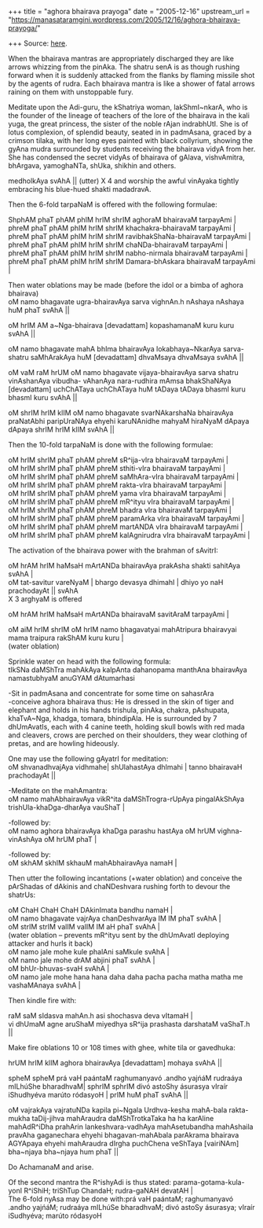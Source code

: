 +++
title = "aghora bhairava prayoga"
date = "2005-12-16"
upstream_url = "https://manasataramgini.wordpress.com/2005/12/16/aghora-bhairava-prayoga/"

+++
Source: [here](https://manasataramgini.wordpress.com/2005/12/16/aghora-bhairava-prayoga/).

When the bhairava mantras are appropriately discharged they are like arrows whizzing from the pinAka. The shatru senA is as though rushing forward when it is suddenly attacked from the flanks by flaming missile shot by the agents of rudra. Each bhairava mantra is like a shower of fatal arrows raining on them with unstoppable fury.

Meditate upon the Adi-guru, the kShatriya woman, lakShmI\~nkarA, who is the founder of the lineage of teachers of the lore of the bhairava in the kali yuga, the great princess, the sister of the noble rAjan indrabhUtI. She is of lotus complexion, of splendid beauty, seated in in padmAsana, graced by a crimson tilaka, with her long eyes painted with black collyrium, showing the gyAna mudra surrounded by students receiving the bhairava vidyA from her. She has condensed the secret vidyAs of bhairava of gAlava, vishvAmitra, bhArgava, yamoghaNTa, shUka, shikhin and others.

medholkAya svAhA \|\| (utter) X 4 and worship the awful vinAyaka tightly embracing his blue-hued shakti madadravA.

Then the 6-fold tarpaNaM is offered with the following formulae:

ShphAM phaT phAM phIM hrIM shrIM aghoraM bhairavaM tarpayAmi \|   
phreM phaT phAM phIM hrIM shrIM khachakra-bhairavaM tarpayAmi \|   
phreM phaT phAM phIM hrIM shrIM ravibhakShaNa-bhairavaM tarpayAmi \|   
phreM phaT phAM phIM hrIM shrIM chaNDa-bhairavaM tarpayAmi \|   
phreM phaT phAM phIM hrIM shrIM nabho-nirmala bhairavaM tarpayAmi \|   
phreM phaT phAM phIM hrIM shrIM Damara-bhAskara bhairavaM tarpayAmi \|

Then water oblations may be made (before the idol or a bimba of aghora bhairava)  
oM namo bhagavate ugra-bhairavAya sarva vighnAn.h nAshaya nAshaya huM phaT svAhA \|\|

oM hrIM AM a\~Nga-bhairava \[devadattam\] kopashamanaM kuru kuru svAhA \|\|

oM namo bhagavate mahA bhIma bhairavAya lokabhaya\~NkarAya sarva-shatru saMhArakAya huM \[devadattam\] dhvaMsaya dhvaMsaya svAhA \|\|

oM vaM raM hrUM oM namo bhagavate vijaya-bhairavAya sarva shatru vinAshanAya vibudha- vAhanAya nara-rudhira mAmsa bhakShaNAya \[devadattam\] uchChATaya uchChATaya huM tADaya tADaya bhasmI kuru bhasmI kuru svAhA \|\|

oM shrIM hrIM klIM oM namo bhagavate svarNAkarshaNa bhairavAya praNatAbhi paripUraNAya ehyehi karuNAnidhe mahyaM hiraNyaM dApaya dApaya shrIM hrIM klIM svAhA \|\|

Then the 10-fold tarpaNaM is done with the following formulae:

oM hrIM shrIM phaT phAM phreM sR^ija-vIra bhairavaM tarpayAmi \|   
oM hrIM shrIM phaT phAM phreM sthiti-vIra bhairavaM tarpayAmi \|   
oM hrIM shrIM phaT phAM phreM saMhAra-vIra bhairavaM tarpayAmi \|   
oM hrIM shrIM phaT phAM phreM rakta-vIra bhairavaM tarpayAmi \|   
oM hrIM shrIM phaT phAM phreM yama vIra bhairavaM tarpayAmi \|   
oM hrIM shrIM phaT phAM phreM mR^ityu vIra bhairavaM tarpayAmi \|   
oM hrIM shrIM phaT phAM phreM bhadra vIra bhairavaM tarpayAmi \|   
oM hrIM shrIM phaT phAM phreM paramArka vIra bhairavaM tarpayAmi \|   
oM hrIM shrIM phaT phAM phreM martANDA vIra bhairavaM tarpayAmi \|   
oM hrIM shrIM phaT phAM phreM kalAgnirudra vIra bhairavaM tarpayAmi \|

The activation of the bhairava power with the brahman of sAvitrI:

oM hrAM hrIM haMsaH mArtANDa bhairavAya prakAsha shakti sahitAya svAhA \|   
oM tat-savitur vareNyaM \| bhargo devasya dhimahI \| dhiyo yo naH prachodayAt \|\| svAhA   
X 3 arghyaM is offered

oM hrAM hrIM haMsaH mArtANDa bhairavaM savitAraM tarpayAmi \|

oM aiM hrIM shrIM oM hrIM namo bhagavatyai mahAtripura bhairavyai mama traipura rakShAM kuru kuru \|   
(water oblation)

Sprinkle water on head with the following formula:  
tIkSNa daMShTra mahAkAya kalpAnta dahanopama manthAna bhairavAya namastubhyaM anuGYAM dAtumarhasi

-Sit in padmAsana and concentrate for some time on sahasrAra  
-conceive aghora bhairava thus: He is dressed in the skin of tiger and elephant and holds in his hands trishula, pinAka, chakra, pAshupata, khaTvA\~Nga, khadga, tomara, bhindipAla. He is surrounded by 7 dhUmAvatIs, each with 4 canine teeth, holding skull bowls with red mada and cleavers, crows are perched on their shoulders, they wear clothing of pretas, and are howling hideously.

One may use the following gAyatrI for meditation:  
oM shvanadhvajAya vidhmahe\| shUlahastAya dhImahi \| tanno bhairavaH prachodayAt \|\|

-Meditate on the mahAmantra:  
oM namo mahAbhairavAya vikR^ita daMShTrogra-rUpAya pingalAkShAya trishUla-khaDga-dharAya vauShaT \|

-followed by:  
oM namo aghora bhairavAya khaDga parashu hastAya oM hrUM vighna-vinAshAya oM hrUM phaT \|

-followed by:  
oM skhAM skhIM skhauM mahAbhairavAya namaH \|

Then utter the following incantations (+water oblation) and conceive the pArShadas of dAkinis and chaNDeshvara rushing forth to devour the shatrUs:

oM ChaH ChaH ChaH DAkinImata bandhu namaH \|   
oM namo bhagavate vajrAya chanDeshvarAya IM IM phaT svAhA \|  
oM strIM strIM valIM valIM IM aH phaT svAhA \|   
(water oblation – prevents mR^ityu sent by the dhUmAvatI deploying
attacker and hurls it back)  
oM namo jale mohe kule phalAni saMkule svAhA \|   
oM namo jale mohe drAM abjini phaT svAhA \|   
oM bhUr-bhuvas-svaH svAhA \|   
oM namo jale mohe hana hana daha daha pacha pacha matha matha me vashaMAnaya svAhA \|  
  
Then kindle fire with:

raM saM sIdasva mahAn.h asi shochasva deva vItamaH \|   
vi dhUmaM agne aruShaM miyedhya sR^ija prashasta darshataM vaShaT.h \|\|

Make fire oblations 10 or 108 times with ghee, white tila or gavedhuka:

hrUM hrIM klIM aghora bhairavAya \[devadattam\] mohaya svAhA \|\|

spheM spheM prá vaH paántaM raghumanyavó .andho yajńáM rudraáya mILhúShe bharadhvaM\| sphrIM sphrIM divó astoShy ásurasya vIraír iShudhyéva marúto ródasyoH \| prIM huM phaT svAhA \|\|

oM vajrakAya vajratuNDa kapila pi\~Ngala Urdhva-kesha mahA-bala rakta-mukha taDij-jihva mahAraudra daMShTrotkaTaka ha ha karAline mahAdR^iDha prahArin lankeshvara-vadhAya mahAsetubandha mahAshaila pravAha gaganechara ehyehi bhagavan-mahAbala parAkrama bhairava AGYApaya ehyehi mahAraudra dIrgha puchChena veShTaya \[vairiNAm\] bha\~njaya bha\~njaya hum phaT \|\|

Do AchamanaM and arise.

Of the second mantra the R^ishyAdi is thus stated: parama-gotama-kula-yonI R^iShiH; triShTup ChandaH; rudra-gaNAH devatAH \|  
The 6-fold nyAsa may be done with:prá vaH paántaM; raghumanyavó .andho yajńáM; rudraáya mILhúSe bharadhvaM; divó astoSy ásurasya; vIraír iSudhyéva; marúto ródasyoH


